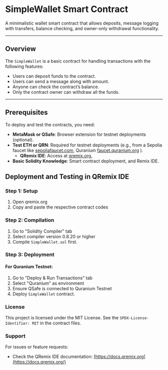 # SimpleWallet Smart Contract

A minimalistic wallet smart contract that allows deposits, message logging with transfers, balance checking, and owner-only withdrawal functionality.

---

## Overview

The `SimpleWallet` is a basic contract for handling transactions with the following features:

- Users can deposit funds to the contract.
- Users can send a message along with amount.
- Anyone can check the contract’s balance.
- Only the contract owner can withdraw all the funds.

---

## Prerequisites

To deploy and test the contracts, you need:

- **MetaMask or QSafe**: Browser extension for testnet deployments (optional).
- **Test ETH or QRN**: Required for testnet deployments (e.g., from a Sepolia faucet like [sepoliafaucet.com](https://sepoliafaucet.com/), Quranium [faucet.quranium.org](https://faucet.quranium.org/) ).
    - **QRemix IDE**: Access at [qremix.org.](https://www.qremix.org/)
- **Basic Solidity Knowledge**: Smart contract deployment, and Remix IDE.

## Deployment and Testing in QRemix IDE

### Step 1: Setup

1. Open qremix.org
2. Copy and paste the respective contract codes

### Step 2: Compilation

1. Go to "Solidity Compiler" tab
2. Select compiler version 0.8.20 or higher
3. Compile `SimpleWallet.sol` first.

### Step 3: Deployment

#### For Quranium Testnet:

1. Go to "Deploy & Run Transactions" tab
2. Select "Quranium" as environment
3. Ensure QSafe is connected to Quranium Testnet
4. Deploy `SimpleWallet` contract.



### License

This project is licensed under the MIT License. See the `SPDX-License-Identifier: MIT` in the contract files. 

### Support

For issues or feature requests:

- Check the QRemix IDE documentation: [https://docs.qremix.org](https://docs.qremix.org/)
